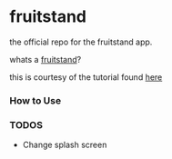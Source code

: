 fruitstand
==========

the official repo for the fruitstand app.

whats a [fruitstand](https://en.wikipedia.org/wiki/Fruit_stand)?

this is courtesy of the tutorial found [here](https://www.youtube.com/watch?npmv=cgg1HidN4mQ)


### How to Use

### TODOS

- Change splash screen
